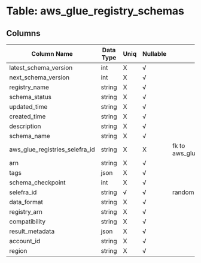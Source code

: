 # Table: aws_glue_registry_schemas

## Columns 

|  Column Name   |  Data Type  | Uniq | Nullable | Description | 
|  ----  | ----  | ----  | ----  | ---- | 
| latest_schema_version | int | X | √ |  | 
| next_schema_version | int | X | √ |  | 
| registry_name | string | X | √ |  | 
| schema_status | string | X | √ |  | 
| updated_time | string | X | √ |  | 
| created_time | string | X | √ |  | 
| description | string | X | √ |  | 
| schema_name | string | X | √ |  | 
| aws_glue_registries_selefra_id | string | X | X | fk to aws_glue_registries.selefra_id | 
| arn | string | X | √ |  | 
| tags | json | X | √ |  | 
| schema_checkpoint | int | X | √ |  | 
| selefra_id | string | √ | √ | random id | 
| data_format | string | X | √ |  | 
| registry_arn | string | X | √ |  | 
| compatibility | string | X | √ |  | 
| result_metadata | json | X | √ |  | 
| account_id | string | X | √ |  | 
| region | string | X | √ |  | 


